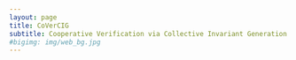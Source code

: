 ```yaml
---
layout: page
title: CoVerCIG
subtitle: Cooperative Verification via Collective Invariant Generation
#bigimg: img/web_bg.jpg
---
```


